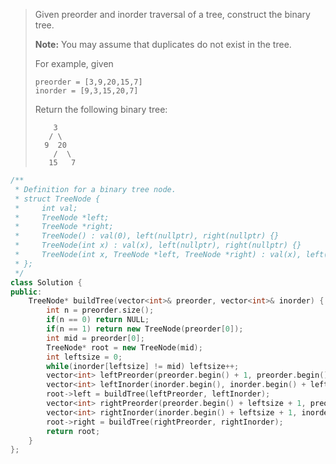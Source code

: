 > Given preorder and inorder traversal of a tree, construct the binary tree.
>
> **Note:**
> You may assume that duplicates do not exist in the tree.
>
> For example, given
>
> ```
> preorder = [3,9,20,15,7]
> inorder = [9,3,15,20,7]
> ```
>
> Return the following binary tree:
>
> ```
>     3
>    / \
>   9  20
>     /  \
>    15   7
> ```

```cpp
/**
 * Definition for a binary tree node.
 * struct TreeNode {
 *     int val;
 *     TreeNode *left;
 *     TreeNode *right;
 *     TreeNode() : val(0), left(nullptr), right(nullptr) {}
 *     TreeNode(int x) : val(x), left(nullptr), right(nullptr) {}
 *     TreeNode(int x, TreeNode *left, TreeNode *right) : val(x), left(left), right(right) {}
 * };
 */
class Solution {
public:
    TreeNode* buildTree(vector<int>& preorder, vector<int>& inorder) {
        int n = preorder.size();
        if(n == 0) return NULL;
        if(n == 1) return new TreeNode(preorder[0]);
        int mid = preorder[0];
        TreeNode* root = new TreeNode(mid);
        int leftsize = 0;
        while(inorder[leftsize] != mid) leftsize++;
        vector<int> leftPreorder(preorder.begin() + 1, preorder.begin() + 1 + leftsize);
        vector<int> leftInorder(inorder.begin(), inorder.begin() + leftsize);
        root->left = buildTree(leftPreorder, leftInorder);
        vector<int> rightPreorder(preorder.begin() + leftsize + 1, preorder.end());
        vector<int> rightInorder(inorder.begin() + leftsize + 1, inorder.end());
        root->right = buildTree(rightPreorder, rightInorder);
        return root;
    }
};
```

